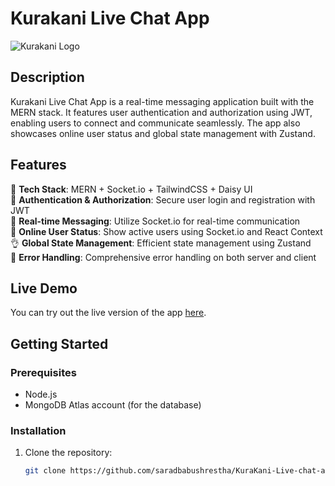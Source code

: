 # Kurakani Live Chat App

![Kurakani Logo](simple.png) <!-- Add your image path here -->

## Description

Kurakani Live Chat App is a real-time messaging application built with the MERN stack. It features user authentication and authorization using JWT, enabling users to connect and communicate seamlessly. The app also showcases online user status and global state management with Zustand.

## Features

🌟 **Tech Stack**: MERN + Socket.io + TailwindCSS + Daisy UI  
🎃 **Authentication & Authorization**: Secure user login and registration with JWT  
👾 **Real-time Messaging**: Utilize Socket.io for real-time communication  
🚀 **Online User Status**: Show active users using Socket.io and React Context  
👌 **Global State Management**: Efficient state management using Zustand  
🐞 **Error Handling**: Comprehensive error handling on both server and client

## Live Demo

You can try out the live version of the app [here](https://kurakani-live-chat-app.onrender.com).

## Getting Started

### Prerequisites

- Node.js
- MongoDB Atlas account (for the database)

### Installation

1. Clone the repository:
   ```bash
   git clone https://github.com/saradbabushrestha/KuraKani-Live-chat-app.git
   ```

